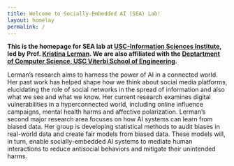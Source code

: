 ```yaml
---
title: Welcome to Socially-Embedded AI (SEA) Lab!
layout: homelay
permalink: /
---
```


**This is the homepage for SEA lab at <a target="blank" href="https://www.isi.edu/">USC-Information Sciences Institute</a>, led by Prof. <a target="blank" href="https://www.isi.edu/people-lerman/">Kristina Lerman</a>. We are also affiliated with the  <a target="blank" href="https://www.cs.usc.edu/">Deptartment of Computer Science, USC Viterbi School of Engineering</a>.**

Lerman’s research aims to harness the power of AI in a connected world. Her past work has helped shape how we think about social media platforms, elucidating the role of social networks in the spread of information and also what we see and what we know. Her current research examines digital vulnerabilities in a hyperconnected world, including online influence campaigns, mental health harms and affective polarization. Lerman’s second major research area focuses  on how AI systems can learn from biased data. Her group is developing statistical methods to audit biases in real-world data and create fair models from biased data. These models will, in turn, enable socially-embedded AI systems to mediate human interactions to reduce antisocial behaviors and mitigate their unintended harms.


